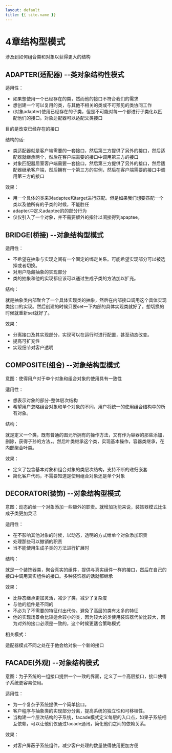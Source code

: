 ```yaml
---
layout: default
title: {{ site.name }}
---
```

# 4章结构型模式
涉及到如何组合类和对象以获得更大的结构

## ADAPTER(适配器) --类对象结构性模式
适用性：

 - 如果想使用一个已经存在的类，然而他的接口不符合我们的需求
 - 想创建一个可以复用的类，与其他不相关的类或不可预见的类协同工作
 - (对象adapter)使用已经存在的子类，但是不可能对每一个都进行子类化以匹配他们的接口。对象适配器可以适配父类接口

目的是改变已经存在的接口

结构的话:

 - 类适配器就是客户端需要的一套接口，然后第三方提供了另外的接口，然后适配器就继承两个，然后在客户端需要的接口中调用第三方的接口
 - 对象匹配器居室客户端需要一套接口，然后第三方提供了另外的接口，然后适配器继承客户端，然后拥有一个第三方的实例，然后在客户端需要的接口中调用第三方的接口

效果：

 - 用一个具体的类来对adaptee和target进行匹配。但是如果我们想要匹配一个类以及他所有的子类的时候，不能胜任
 - adapter冲定义adaptee的的部分行为
 - 仅仅引入了一个对象，并不需要额外的指针以间接得到apaptee。

## BRIDGE(桥接) --对象结构型模式
适用性：

 - 不希望在抽象与实现之间有一个固定的绑定关系。可能希望实现部分可以被选择或者切换。
 - 对用户隐藏抽象的实现部分
 - 类的抽象和他的实现都应该可以通过生成子类的方法加以扩充。

结构：

就是抽象类内部聚合了一个具体实现类的抽象，然后在内部接口调用这个具体实现类接口的实现。然后创建的时候只要set一下内部的具体实现类就好了。想切换的时候就重新set就好了。

效果：

 - 分离接口及其实现部分，实现可以在运行时进行配置，甚至动态改变。
 - 提高可扩充性
 - 实现细节对客户透明

## COMPOSITE(组合) --对象结构型模式
意图：使得用户对于单个对象和组合对象的使用具有一致性

适用性：

 - 想表示对象的部分-整体层次结构
 - 希望用户忽略组合对象和单个对象的不同，用户将统一的使用组合结构中的所有对象。

结构：

就是定义一个类，既有普通的图元所拥有的操作方法，又有作为容器的那些添加，删除，获得子孙的方法，。然后叶类继承这个类，实现基本操作，容器类继承，在内部聚合叶类。

效果：

 - 定义了包含基本对象和组合对象的类层次结构，支持不断的递归嵌套
 - 简化客户代码，不需要知道是使用组合对象还是单个对象

## DECORATOR(装饰) --对象结构型模式
意图：动态的给一个对象添加一些额外的职责。就增加功能来说，装饰器模式比生成子类更加灵活

适用性：

 - 在不影响其他对象的时候，以动态，透明的方式给单个对象添加职责
 - 处理那些可以撤销的职责
 - 当不能使用生成子类的方法进行扩展时

结构：

就是一个装饰器类，聚合真实的组件，提供与真实组件一样的接口，然后在自己的接口中调用真实组件的接口。多种装饰器的话就都继承

效果：

 - 比静态继承更加灵活，减少了类，减少了复杂度
 - 与他的组件是不同的
 - 不必为了不需要的特征付出代价。避免了高层的类有太多的特征
 - 他的实现场景会比较适合较小的类，因为较大的类使用装饰器代价比较大，因为对外的接口必须是一致的，这个时候更适合策略模式

相关模式：

适配器模式不同之处在于他会给对象一个新的接口

## FACADE(外观) --对象结构模式
意图：为子系统的一组接口提供一个一致的界面，定义了一个高层接口，接口使得子系统更容易使用。

适用性：

 - 为一个复杂子系统提供一个简单接口。
 - 客户程序与抽象类的实现部分分离，提高系统的独立性和可移植性。
 - 当构建一个层次结构的子系统，facade模式定义每层的入口点，如果子系统相互依赖，可以让他们仅通过facade通讯，简化他们之间的依赖关系。

效果：

 - 对客户屏蔽子系统组件，减少客户处理的数量使得使用更加方便
